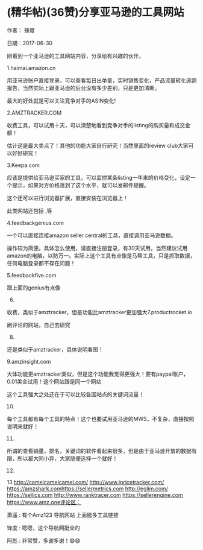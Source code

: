 
# (精华帖)(36赞)分享亚马逊的工具网站

作者：  锋度

日期：2017-06-30

刚看到一个亚马逊的工具网站内容，分享给有兴趣的伙伴。

1.haimai.amazon.cn

用亚马逊账户直接登录，可以查看每日出单量，实时销售变化，产品流量转化追踪报告，当然实际上跟亚马逊的后台没有多少差别，只是更加清晰。

最大的好处就是可以关注竞争对手的ASIN变化!

2.AMZTRACKER.COM

收费工具，可以试用十天，可以清楚地看到竞争对手的listing的购买量和成交金额！

估计这是最大卖点了！其他的功能大家自行研究！当然里面的review club大家可以好好研究！

3.Keepa.com

应该是提供给亚马逊买家的工具，可以监控某条listing一年来的价格变化，设定一个提示，如果对方价格落到了这个水平，就可以发邮件提醒。

这个还可以进行浏览器扩展，直接安装在浏览器上！

此类网站还包括 ,等

 

 

4.feedbackgenius.com

一个可以直接连接amazon seller central的工具，直接调用亚马逊数据。

操作较为简便。具体怎么使用，请直接注册登录，有30天试用，当然建议试用amazon的电脑，以防万一。实际上这个工具有点像是马帮工具，只是抓取数据，任何电脑登录都不存在问题！

5.feedbackfive.com

跟上面的genius有点像

6.

收费，类似于amztracker，但是功能比amztracker更加强大7.productrocket.io

刷评论的网站，自己去研究

8.

还是类似于amztracker，具体说明看图！

9.amzinsight.com

大体功能更amztracker类似，但是这个功能我觉得更强大！要有paypal账户，0.01美金试用！这个网站跟是同一个网站

这个工具强大之处还在于可以比较各国站点的关键词流量！

10.

每个工具都有每个工具的特点！这个也要试用亚马逊的MWS，不复杂，直接按照说明来就好！

11.

所谓的查看销量，排名，关键词的软件看起来很多，但是由于亚马逊开放的数据有限，所以都大同小异，大家随便选择一个就好！

12.

 

 

13.http://camelcamelcamel.com/ http://www.ipricetracker.com/ https://amzshark.comhttps://sellermetrics.com http://eglim.com/ https://sellics.com http://www.ranktracer.com https://sellerengine.com https://www.amz.one评论区：

萧遥 : 有个Amz123 导航网站  上面挺多工具链接

锋度 : 嗯嗯，这个导航网挺全的

阿彪 : 非常赞，多谢多谢！😄😄
